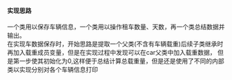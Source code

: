 #### 实现思路
一个类用以保存车辆信息，一个类用以操作租车数量、天数，再一个类总结数据并输出。<br>
在实现车数据保存时，开始思路是提取一个父类(不含有车辆载重)后续子类继承时再加入载重成员变量，但是在实现过程中发现可以在car父类中加入载重数据，
但是第一步使其初始化为0,这样便于总结计算总载重量，但是还是使用了不同的内部类以实现分别对各个车辆信息打印
